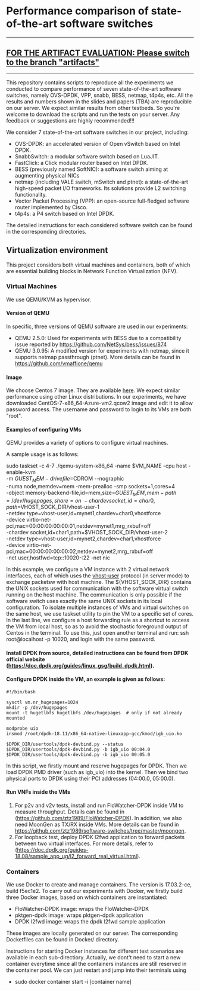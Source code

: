 # Performance comparison of state-of-the-art software switches

---
## [FOR THE ARTIFACT EVALUATION: Please switch to the branch "artifacts"](https://github.com/ztz1989/software-switches/tree/artifacts)
---

This repository contains scripts to reproduce all the experiments we conducted to compare performance of seven state-of-the-art software switches, namely OVS-DPDK, VPP, snabb, BESS, netmap, t4p4s, etc. All the results and numbers shown in the slides and papers (TBA) are reproducible on our server. We expect similar results from other testbeds. So you're welcome to download the scripts and run the tests on your server. Any feedback or suggestions are highly recommended!!!

We consider 7 state-of-the-art software switches in our project, including:
* OVS-DPDK: an accelerated version of Open vSwitch based on Intel DPDK.
* SnabbSwitch: a modular software switch based on LuaJIT.
* FastClick: a Click modular router based on Intel DPDK.
* BESS (previously named SoftNIC): a software switch aiming at augmenting physical NICs
* netmap (including VALE switch, mSwitch and ptnet): a state-of-the-art high-speed packet I/O frameworks. Its solutions provide L2 switching functionality.
* Vector Packet Processing (VPP): an open-source full-fledged software router implemented by Cisco.
* t4p4s: a P4 switch based on Intel DPDK.

The detailed instructions for each considered software switch can be found in the corresponding directories.

## Virtualization environment
This project considers both virtual machines and containers, both of which are essential building blocks in Network Function Virtualization (NFV).

### Virtual Machines
We use QEMU/KVM as hypervisor. 

#### Version of QEMU
In specific, three versions of QEMU software are used in our experiments:

* QEMU 2.5.0: Used for experiments with BESS due to a compatibility issue reported by https://github.com/NetSys/bess/issues/874
* QEMU 3.0.95: A modified version for experiments with netmap, since it supports netmap passthrough (ptnet). More details can be found in https://github.com/vmaffione/qemu

#### Image
We choose Centos 7 image. They are available [here](https://cloud.centos.org/centos/7/images/). We expect similar performance using other Linux distributions. In our experiments, we have downloaded CentOS-7-x86_64-Azure-vm2.qcow2 image and edit it to allow password access. The username and password to login to its VMs are both "root".

#### Examples of configuring VMs
QEMU provides a variety of options to configure virtual machines. 

A sample usage is as follows:

sudo taskset -c 4-7 ./qemu-system-x86_64 -name $VM_NAME -cpu host -enable-kvm \
  -m $GUEST_MEM -drive file=$CDROM --nographic \
  -numa node,memdev=mem -mem-prealloc -smp sockets=1,cores=4 \
  -object memory-backend-file,id=mem,size=$GUEST_MEM,mem-path=/dev/hugepages,share=on \
  -chardev socket,id=char0,path=$VHOST_SOCK_DIR/vhost-user-1 \
  -netdev type=vhost-user,id=mynet1,chardev=char0,vhostforce \
  -device virtio-net-pci,mac=00:00:00:00:00:01,netdev=mynet1,mrg_rxbuf=off \
  -chardev socket,id=char1,path=$VHOST_SOCK_DIR/vhost-user-2 \
  -netdev type=vhost-user,id=mynet2,chardev=char1,vhostforce \
  -device virtio-net-pci,mac=00:00:00:00:00:02,netdev=mynet2,mrg_rxbuf=off \
  -net user,hostfwd=tcp::10020-:22 -net nic

In this example, we configure a VM instance with 2 virtual network interfaces, each of which uses the [vhost-user](https://access.redhat.com/solutions/3394851) protocol (in server mode) to exchange packetsw with host machine. The ${VHOST_SOCK_DIR} contains the UNIX sockets used for communication with the software virtual switch running on the host machine. The communication is only possible if the software switch uses exactly the same UNIX sockets in its local configuration. To isolate multiple instances of VMs and virtual switches on the same host, we use taskset utility to pin the VM to a specific set of cores. 
In the last line, we configure a host forwarding rule as a shortcut to access the VM from local host, so as to avoid the stochastic foreground output of Centos in the terminal. To use this, just open another terminal and run: ssh root@localhost -p 10020, and login with the same password.

#### Install DPDK from source, detailed instructions can be found from DPDK official website (https://doc.dpdk.org/guides/linux_gsg/build_dpdk.html).

#### Configure DPDK inside the VM, an example is given as follows:
```
#!/bin/bash

sysctl vm.nr_hugepages=1024
mkdir -p /dev/hugepages
mount -t hugetlbfs hugetlbfs /dev/hugepages  # only if not already mounted

modprobe uio
insmod /root/dpdk-18.11/x86_64-native-linuxapp-gcc/kmod/igb_uio.ko

$DPDK_DIR/usertools/dpdk-devbind.py --status
$DPDK_DIR/usertools/dpdk-devbind.py -b igb_uio 00:04.0 
$DPDK_DIR/usertools/dpdk-devbind.py -b igb_uio 00:05.0
```
In this script, we firstly mount and reserve hugepages for DPDK. Then we load DPDK PMD driver (such as igb_uio) into the kernel. Then we bind two physical ports to DPDK using their PCI addresses (04:00.0, 05:00.0).

#### Run VNFs inside the VMs
1. For p2v and v2v tests, install and run FloWatcher-DPDK inside VM to measure throughput. Details can be found in (https://github.com/ztz1989/FloWatcher-DPDK). In addition, we also need MoonGen as TX/RX inside VMs. More details can be found in https://github.com/ztz1989/software-switches/tree/master/moongen.
2. For loopback test, deploy DPDK l2fwd application to forward packets between two virtual interfaces. For more details, refer to (https://doc.dpdk.org/guides-18.08/sample_app_ug/l2_forward_real_virtual.html).

### Containers
We use Docker to create and manage containers. The version is 17.03.2-ce, build f5ec1e2. To carry out our experiments with Docker, we firstly build three Docker images, based on which containers are instantiated:

* FloWatcher-DPDK image: wraps the FloWatcher-DPDK 
* pktgen-dpdk image: wraps pktgen-dpdk application
* DPDK l2fwd image: wraps the dpdk l2fwd sample application

These images are locally generated on our server. The corresponding Docketfiles can be found in Docker/ directory. 

Instructions for starting Docker instances for different test scenarios are available in each sub-directiory. Actually, we dont't need to start a new container everytime since all the containers instances are still reserved in the container pool. We can just restart and jump into their terminals using
  * sudo docker container start -i [container name]
